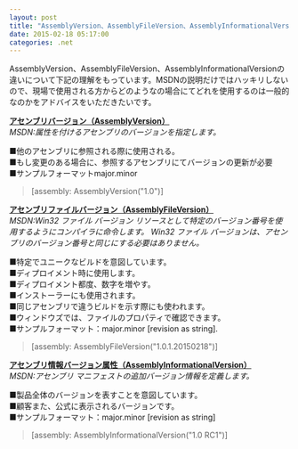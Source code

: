 ```yaml
---
layout: post
title: "AssemblyVersion、AssemblyFileVersion、AssemblyInformationalVersionの違いについて"
date: 2015-02-18 05:17:00
categories: .net
---
```

<p>AssemblyVersion、AssemblyFileVersion、AssemblyInformationalVersionの違いについて下記の理解をもっています。MSDNの説明だけではハッキリしないので、現場で使用される方からどのようなの場合にてどれを使用するのは一般的なのかをアドバイスをいただきたいです。</p>

<p><strong><a href="https://msdn.microsoft.com/ja-jp/library/system.reflection.assemblyversionattribute.aspx" rel="nofollow">アセンブリバージョン（AssemblyVersion）</a></strong><br>
<em>MSDN:属性を付けるアセンブリのバージョンを指定します。</em></p>

<p>■他のアセンブリに参照される際に使用される。<br>
■もし変更のある場合に、参照するアセンブリにてバージョンの更新が必要<br>
■サンプルフォーマットmajor.minor</p>

<blockquote>
  <p>[assembly: AssemblyVersion("1.0")]</p>
</blockquote>

<p><strong><a href="https://msdn.microsoft.com/ja-jp/library/system.reflection.assemblyfileversionattribute.aspx" rel="nofollow">アセンブリファイルバージョン（AssemblyFileVersion）</a></strong><br>
<em>MSDN:Win32 ファイル バージョン リソースとして特定のバージョン番号を使用するようにコンパイラに命令します。 Win32 ファイル バージョンは、アセンブリのバージョン番号と同じにする必要はありません。</em></p>

<p>■特定でユニークなビルドを意図しています。<br>
■ディプロイメント時に使用します。<br>
■ディプロイメント都度、数字を増やす。<br>
■インストーラーにも使用されます。<br>
■同じアセンブリで違うビルドを示す際にも使われます。<br>
■ウィンドウズでは、ファイルのプロパティで確認できます。<br>
■サンプルフォーマット：major.minor [revision as string].</p>

<blockquote>
  <p>[assembly: AssemblyFileVersion("1.0.1.20150218")]</p>
</blockquote>

<p><strong><a href="https://msdn.microsoft.com/ja-jp/library/system.reflection.assemblyinformationalversionattribute.aspx" rel="nofollow">アセンブリ情報バージョン属性（AssemblyInformationalVersion）</a></strong><br>
<em>MSDN:アセンブリ マニフェストの追加バージョン情報を定義します。</em></p>

<p>■製品全体のバージョンを表すことを意図しています。<br>
■顧客また、公式に表示されるバージョンです。<br>
■サンプルフォーマット：major.minor [revision as string]</p>

<blockquote>
  <p>[assembly: AssemblyInformationalVersion("1.0 RC1")]</p>
</blockquote>
